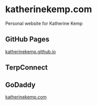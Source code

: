 # katherinekemp.com
Personal website for Katherine Kemp

## GitHub Pages
[katherinekemp.github.io](katherinekemp.github.io)

## TerpConnect

## GoDaddy
[katherinekemp.com](katherinekemp.com)